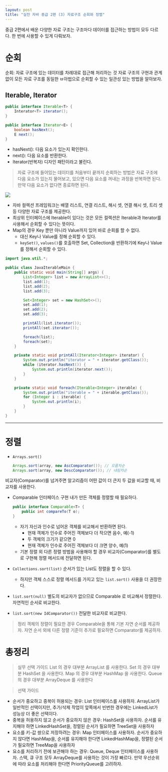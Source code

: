 ```yaml
---
layout: post
title: "실전 자바 중급 2편 (3) 자료구조 순회와 정렬"
---
```


중급 2편에서 배운 다양한 자료 구조는 구조마다 데이터를 접근하는 방법이 모두 다르다.
한 번에 사용할 수 있게 다뤄보자.


# 순회
순회: 자료 구조에 있는 데이터를 차례대로 접근해 처리하는 것
자료 구조의 구현과 관계 없이 모든 자료 구조를 동일한 ㅂ아법으로 순회할 수 있는
일관성 있는 방법을 알아보자.

## Iterable, Iterator
```java
public interface Iterable<T> {
	Interator<T> iterator();
}
```

```java
public interface Iterator<E> {
	boolean hasNext();
    E next();
}
```
- hasNext(): 다음 요소가 있는지 확인한다.
- next(): 다음 요소를 반환한다.
- Iterator(반복자) 디자인 패턴이라고 불린다.

> 자료 구조에 들어있는 데이터를 처음부터 끝까지 순회하는 방법은
자료 구조에 다음 요소가 있는지 물어보고,
있으면 다음 요소를 꺼내는 과정을 반복하면 된다. 만약 다음 요소가 없다면 종료하면 된다.

![](https://velog.velcdn.com/images/mymy/post/b48a5209-aad9-4782-8145-abe17875ea71/image.png)

- 자바 컬렉션 프레임워크는 배열 리스트, 연결 리스트, 해시 셋, 연결 해시 셋, 트리 셋 등 다양한 자료 구조를 제공한다.
- 최상위 인터페이스에 Iterable이 있다는 것은 모든 컬렉션은 Iterable과
Iterator를 사용해서 순회할 수 있다는 뜻이다.
- Map의 경우 Key 뿐만 아니라 Value까지 있어 바로 순회를 할 수 없다.
  - 대신 Key나 Value를 정해 순회할 수 있다.
  - `keySet()`, `values()`를 호출하면 Set, Collection을 반환하기에 Key나 Value를 정해서 순회할 수 있다.

```java
import java.util.*;

public class JavaIterableMain {
    public static void main(String[] args) {
        List<Integer> list = new ArrayList<>();
        list.add(1);
        list.add(2);
        list.add(3);

        Set<Integer> set = new HashSet<>();
        set.add(1);
        set.add(2);
        set.add(3);

        printAll(list.iterator());
        printAll(set.iterator());

        foreach(list);
        foreach(set);
    }

    private static void printAll(Iterator<Integer> iterator) {
        System.out.println("iterator = " + iterator.getClass());
        while (iterator.hasNext()) {
            System.out.println(iterator.next());
        }
    }

    private static void foreach(Iterable<Integer> iterable) {
        System.out.println("iterable = " + iterable.getClass());
        for (Integer i : iterable) {
            System.out.println(i);
        }
    }
}

```

---

# 정렬
- `Arrays.sort()`

  ```java
  Arrays.sort(array, new AscComparator()); // 오름차순
  Arrays.sort(array, new DescComparator()); // 내림차순
  ```

비교자(Comparator)를 넘겨주면 알고리즘이 어떤 값이 더 큰지 두 값을 비교할 때, 비교자를 사용한다.

- Comparable 인터페이스 구현
  내가 만든 객체를 정렬할 때 필요하다.

  ```java
  public interface Comparable<T> {
      public int compareTo(T o);
  }
  ```

  - 자기 자신과 인수로 넘어온 객체를 비교해서 반환하면 된다.
    - 현재 객체가 인수로 주어진 객체보다 더 작으면 음수, 예(-1)
    - 두 객체의 크기가 같으면 0
    - 현재 객체가 인수로 주어진 객체보다 더 크면 양수, 예(1)
  - 기본 정렬 외 다른 정렬 방법을 사용해야 할 경우 비교자(Comparator)를 별도로 구현해
  정렬 메서드에 전달하면 된다.


- `Collections.sort(list)`
순서가 있는 List도 정렬을 할 수 있다.
  - 하지만 객체 스스로 정렬 메서드를 가지고 있는 `list.sort()` 사용을 더 권장한다.
  
- `list.sort(null)`
별도의 비교자가 없으므로 Comparable 로 비교해서 정렬한다.
자연적인 순서로 비교한다.

- `list.sort(new IdComparator())`
전달한 비교자로 비교한다.


> 정리
객체의 정렬이 필요한 경우 Comparable을 통해 기본 자연 순서를 제공하자.
자연 순서 외에 다른 정렬 기준이 추가로 필요하면 Comparator를 제공하자.



# 총정리
> 실무 선택 가이드
List 의 경우 대부분 ArrayList 를 사용한다.
Set 의 경우 대부분 HashSet 을 사용한다.
Map 의 경우 대부분 HashMap 을 사용한다.
Queue 의 경우 대부분 ArrayDeque 를 사용한다

> 선택 가이드
- 순서가 중요하고 중복이 허용되는 경우: List 인터페이스를 사용하자. ArrayList가 일반적인 선택이지만, 추가/삭제 작업이 앞쪽에서 빈번한 경우에는 LinkedList가 성능상 더 좋은 선택이다.
- 중복을 허용하지 않고 순서가 중요하지 않은 경우: HashSet을 사용하자. 순서를 유지해야 하면 LinkedHashSet을, 정렬된 순서가 필요하면 TreeSet을 사용하자
- 요소를 키-값 쌍으로 저장하려는 경우: Map 인터페이스를 사용하자. 순서가 중요하지 않다면 HashMap을, 순서를 유지해야 한다면 LinkedHashMap을, 정렬된 순서가 필요하면 TreeMap을 사용하자
- 요소를 처리하기 전에 보관해야 하는 경우: Queue, Deque 인터페이스를 사용하자. 스택, 큐 구조 모두 ArrayDeque를 사용하는 것이 가장 빠르다. 만약 우선순위에 따라 요소를 처리해야 한다면 PriorityQueue를 고려하자.
